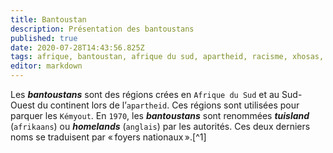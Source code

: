 ```yaml
---
title: Bantoustan
description: Présentation des bantoustans
published: true
date: 2020-07-28T14:43:56.825Z
tags: afrique, bantoustan, afrique du sud, apartheid, racisme, xhosas, haut, sud, tuisland, homeland, sud-ouest, en haut à droite
editor: markdown
---
```


Les ***bantoustans*** sont des régions crées en `Afrique du Sud` et au Sud-Ouest du continent lors de l’`apartheid`. Ces régions sont utilisées pour parquer les `Kémyout`.
En `1970`, les ***bantoustans*** sont renommées ***tuisland*** (`afrikaans`) ou ***homelands*** (`anglais`) par les autorités. Ces  deux derniers noms se traduisent par « foyers nationaux ».[^1]

[^5]: [Bantoustan](https://fr.wikipedia.org/wiki/Bantoustan). In [Wikipédia](https://wikipedia.org) [en ligne]. Fondation Wikimedia, `2003`, mis à jour le `9` `Novembre` `2019` [consulté le `28` `Juillet` `2020` (`calendirer grégorien`)]. Dispnible sur : https://fr.wikipedia.org/wiki/Bantoustan